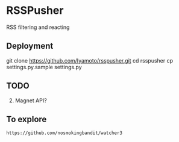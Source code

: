 # RSSPusher
RSS filtering and reacting

## Deployment
git clone https://github.com/Iyamoto/rsspusher.git
cd rsspusher
cp settings.py.sample settings.py

## TODO

2. Magnet API?

## To explore

    https://github.com/nosmokingbandit/watcher3


